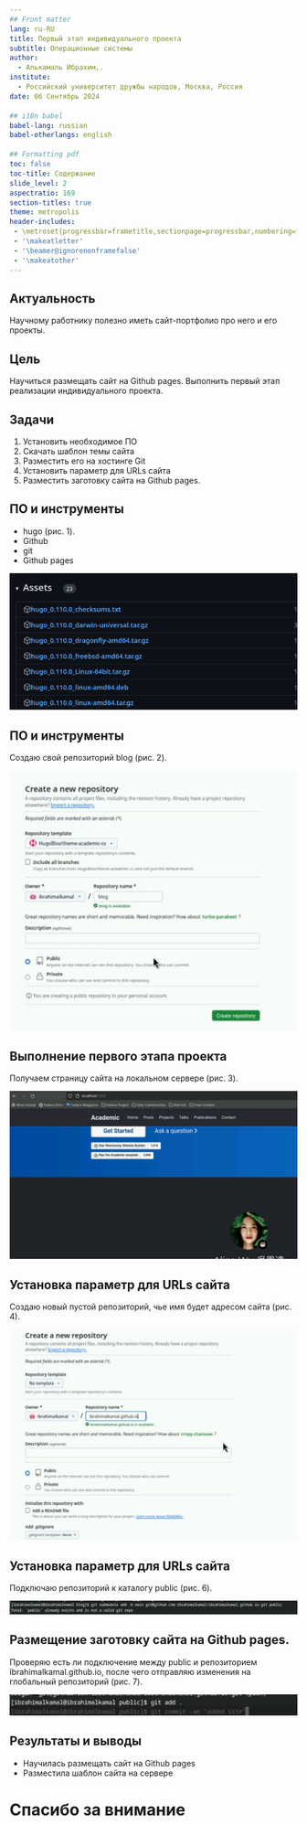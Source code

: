```yaml
---
## Front matter
lang: ru-RU
title: Первый этап индивидуального проекта
subtitle: Операционные системы
author:
  - Алькамаль Ибрахим,.
institute:
  - Российский университет дружбы народов, Москва, Россия
date: 06 Сентябрь 2024

## i18n babel
babel-lang: russian
babel-otherlangs: english

## Formatting pdf
toc: false
toc-title: Содержание
slide_level: 2
aspectratio: 169
section-titles: true
theme: metropolis
header-includes:
 - \metroset{progressbar=frametitle,sectionpage=progressbar,numbering=fraction}
 - '\makeatletter'
 - '\beamer@ignorenonframefalse'
 - '\makeatother'
---
```


## Актуальность

Научному работнику полезно иметь сайт-портфолио про него и его проекты.

## Цель

Научиться размещать сайт на Github pages. Выполнить первый этап реализации индивидуального проекта.

## Задачи

1. Установить необходимое ПО
2. Скачать шаблон темы сайта
3. Разместить его на хостинге Git
4. Установить параметр для URLs сайта
5. Разместить заготовку сайта на Github pages.


## ПО и инструменты

- hugo (рис. 1).
- Github
- git
- Github pages

![](image/1.png)

## ПО и инструменты

Создаю свой репозиторий blog (рис. 2).

![](image/06.png)
## Выполнение первого этапа проекта

Получаем страницу сайта на локальном сервере (рис. 3).

![](image/02.png)

## Установка параметр для URLs сайта

Создаю новый пустой репозиторий, чье имя будет адресом сайта (рис. 4).

![](image/03.png)


## Установка параметр для URLs сайта

Подключаю репозиторий к каталогу public (рис. 6).

![](image/04.png)

## Размещение заготовку сайта на Github pages.

Проверяю есть ли подключение между public и репозиторием ibrahimalkamal.github.io, после чего отправляю изменения на глобальный репозиторий (рис. 7).

![](image/05.png)


## Результаты и выводы

- Научилась размещать сайт на Github pages
- Разместила шаблон сайта на сервере

# Спасибо за внимание


